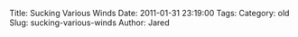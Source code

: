 Title: Sucking Various Winds
Date: 2011-01-31 23:19:00
Tags: 
Category: old
Slug: sucking-various-winds
Author: Jared

 
